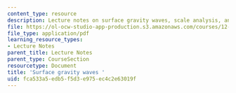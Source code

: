 ```yaml
---
content_type: resource
description: Lecture notes on surface gravity waves, scale analysis, and linear solutions.
file: https://ol-ocw-studio-app-production.s3.amazonaws.com/courses/12-802-wave-motion-in-the-ocean-and-the-atmosphere-spring-2008/fca533a5edb5f5d3e975ec4c2e63019f_MIT12_802S08_lec03.pdf
file_type: application/pdf
learning_resource_types:
- Lecture Notes
parent_title: Lecture Notes
parent_type: CourseSection
resourcetype: Document
title: 'Surface gravity waves '
uid: fca533a5-edb5-f5d3-e975-ec4c2e63019f
---
```

